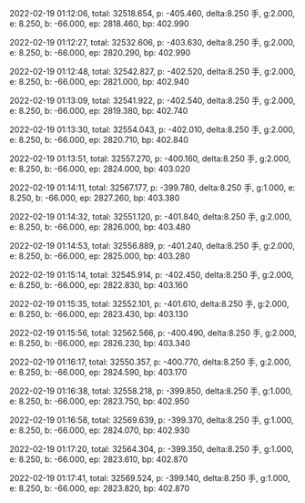 2022-02-19 01:12:06, total: 32518.654, p: -405.460, delta:8.250 手, g:2.000, e: 8.250, b: -66.000, ep: 2818.460, bp: 402.990

2022-02-19 01:12:27, total: 32532.606, p: -403.630, delta:8.250 手, g:2.000, e: 8.250, b: -66.000, ep: 2820.290, bp: 402.990

2022-02-19 01:12:48, total: 32542.827, p: -402.520, delta:8.250 手, g:2.000, e: 8.250, b: -66.000, ep: 2821.000, bp: 402.940

2022-02-19 01:13:09, total: 32541.922, p: -402.540, delta:8.250 手, g:2.000, e: 8.250, b: -66.000, ep: 2819.380, bp: 402.740

2022-02-19 01:13:30, total: 32554.043, p: -402.010, delta:8.250 手, g:2.000, e: 8.250, b: -66.000, ep: 2820.710, bp: 402.840

2022-02-19 01:13:51, total: 32557.270, p: -400.160, delta:8.250 手, g:2.000, e: 8.250, b: -66.000, ep: 2824.000, bp: 403.020

2022-02-19 01:14:11, total: 32567.177, p: -399.780, delta:8.250 手, g:1.000, e: 8.250, b: -66.000, ep: 2827.260, bp: 403.380

2022-02-19 01:14:32, total: 32551.120, p: -401.840, delta:8.250 手, g:2.000, e: 8.250, b: -66.000, ep: 2826.000, bp: 403.480

2022-02-19 01:14:53, total: 32556.889, p: -401.240, delta:8.250 手, g:2.000, e: 8.250, b: -66.000, ep: 2825.000, bp: 403.280

2022-02-19 01:15:14, total: 32545.914, p: -402.450, delta:8.250 手, g:2.000, e: 8.250, b: -66.000, ep: 2822.830, bp: 403.160

2022-02-19 01:15:35, total: 32552.101, p: -401.610, delta:8.250 手, g:2.000, e: 8.250, b: -66.000, ep: 2823.430, bp: 403.130

2022-02-19 01:15:56, total: 32562.566, p: -400.490, delta:8.250 手, g:2.000, e: 8.250, b: -66.000, ep: 2826.230, bp: 403.340

2022-02-19 01:16:17, total: 32550.357, p: -400.770, delta:8.250 手, g:2.000, e: 8.250, b: -66.000, ep: 2824.590, bp: 403.170

2022-02-19 01:16:38, total: 32558.218, p: -399.850, delta:8.250 手, g:1.000, e: 8.250, b: -66.000, ep: 2823.750, bp: 402.950

2022-02-19 01:16:58, total: 32569.639, p: -399.370, delta:8.250 手, g:1.000, e: 8.250, b: -66.000, ep: 2824.070, bp: 402.930

2022-02-19 01:17:20, total: 32564.304, p: -399.350, delta:8.250 手, g:1.000, e: 8.250, b: -66.000, ep: 2823.610, bp: 402.870

2022-02-19 01:17:41, total: 32569.524, p: -399.140, delta:8.250 手, g:1.000, e: 8.250, b: -66.000, ep: 2823.820, bp: 402.870